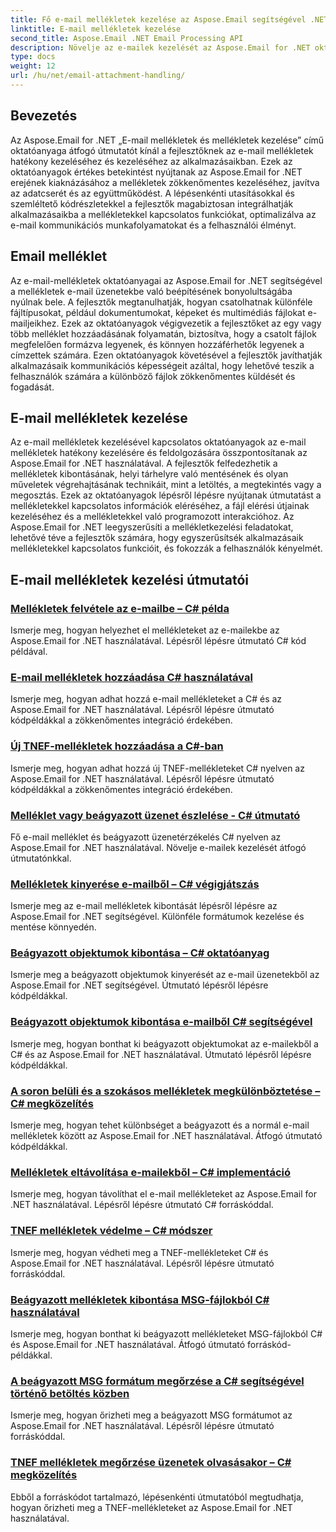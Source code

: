 ```yaml
---
title: Fő e-mail mellékletek kezelése az Aspose.Email segítségével .NET-hez
linktitle: E-mail mellékletek kezelése
second_title: Aspose.Email .NET Email Processing API
description: Növelje az e-mailek kezelését az Aspose.Email for .NET oktatóanyagával. Ismerje meg az egyszerűsített feldolgozást, elemzést és adatközpontú betekintést. Lépésről lépésre útmutató biztosított.
type: docs
weight: 12
url: /hu/net/email-attachment-handling/
---
```

## Bevezetés

Az Aspose.Email for .NET „E-mail mellékletek és mellékletek kezelése” című oktatóanyaga átfogó útmutatót kínál a fejlesztőknek az e-mail mellékletek hatékony kezeléséhez és kezeléséhez az alkalmazásaikban. Ezek az oktatóanyagok értékes betekintést nyújtanak az Aspose.Email for .NET erejének kiaknázásához a mellékletek zökkenőmentes kezeléséhez, javítva az adatcserét és az együttműködést. A lépésenkénti utasításokkal és szemléltető kódrészletekkel a fejlesztők magabiztosan integrálhatják alkalmazásaikba a mellékletekkel kapcsolatos funkciókat, optimalizálva az e-mail kommunikációs munkafolyamatokat és a felhasználói élményt.

## Email melléklet

Az e-mail-mellékletek oktatóanyagai az Aspose.Email for .NET segítségével a mellékletek e-mail üzenetekbe való beépítésének bonyolultságába nyúlnak bele. A fejlesztők megtanulhatják, hogyan csatolhatnak különféle fájltípusokat, például dokumentumokat, képeket és multimédiás fájlokat e-mailjeikhez. Ezek az oktatóanyagok végigvezetik a fejlesztőket az egy vagy több melléklet hozzáadásának folyamatán, biztosítva, hogy a csatolt fájlok megfelelően formázva legyenek, és könnyen hozzáférhetők legyenek a címzettek számára. Ezen oktatóanyagok követésével a fejlesztők javíthatják alkalmazásaik kommunikációs képességeit azáltal, hogy lehetővé teszik a felhasználók számára a különböző fájlok zökkenőmentes küldését és fogadását.

## E-mail mellékletek kezelése

Az e-mail mellékletek kezelésével kapcsolatos oktatóanyagok az e-mail mellékletek hatékony kezelésére és feldolgozására összpontosítanak az Aspose.Email for .NET használatával. A fejlesztők felfedezhetik a mellékletek kibontásának, helyi tárhelyre való mentésének és olyan műveletek végrehajtásának technikáit, mint a letöltés, a megtekintés vagy a megosztás. Ezek az oktatóanyagok lépésről lépésre nyújtanak útmutatást a mellékletekkel kapcsolatos információk eléréséhez, a fájl elérési útjainak kezeléséhez és a mellékletekkel való programozott interakcióhoz. Az Aspose.Email for .NET leegyszerűsíti a mellékletkezelési feladatokat, lehetővé téve a fejlesztők számára, hogy egyszerűsítsék alkalmazásaik mellékletekkel kapcsolatos funkcióit, és fokozzák a felhasználók kényelmét.

## E-mail mellékletek kezelési útmutatói
### [Mellékletek felvétele az e-mailbe – C# példa](./including-attachments-in-email-csharp-example/)
Ismerje meg, hogyan helyezhet el mellékleteket az e-mailekbe az Aspose.Email for .NET használatával. Lépésről lépésre útmutató C# kód példával.
### [E-mail mellékletek hozzáadása C# használatával](./adding-email-attachments-using-csharp/)
Ismerje meg, hogyan adhat hozzá e-mail mellékleteket a C# és az Aspose.Email for .NET használatával. Lépésről lépésre útmutató kódpéldákkal a zökkenőmentes integráció érdekében.
### [Új TNEF-mellékletek hozzáadása a C#-ban](./adding-new-tnef-attachments-in-csharp/)
Ismerje meg, hogyan adhat hozzá új TNEF-mellékleteket C# nyelven az Aspose.Email for .NET használatával. Lépésről lépésre útmutató kódpéldákkal a zökkenőmentes integráció érdekében.
### [Melléklet vagy beágyazott üzenet észlelése - C# útmutató](./detecting-attachment-or-embedded-message-csharp-guide/)
Fő e-mail melléklet és beágyazott üzenetérzékelés C# nyelven az Aspose.Email for .NET használatával. Növelje e-mailek kezelését átfogó útmutatónkkal.
### [Mellékletek kinyerése e-mailből – C# végigjátszás](./extracting-attachments-from-email-csharp-walkthrough/)
Ismerje meg az e-mail mellékletek kibontását lépésről lépésre az Aspose.Email for .NET segítségével. Különféle formátumok kezelése és mentése könnyedén.
### [Beágyazott objektumok kibontása – C# oktatóanyag](./extracting-embedded-objects-csharp-tutorial/)
Ismerje meg a beágyazott objektumok kinyerését az e-mail üzenetekből az Aspose.Email for .NET segítségével. Útmutató lépésről lépésre kódpéldákkal.
### [Beágyazott objektumok kibontása e-mailből C# segítségével](./extracting-embedded-objects-from-email-with-csharp/)
Ismerje meg, hogyan bonthat ki beágyazott objektumokat az e-mailekből a C# és az Aspose.Email for .NET használatával. Útmutató lépésről lépésre kódpéldákkal.
### [A soron belüli és a szokásos mellékletek megkülönböztetése – C# megközelítés](./differentiating-inline-and-regular-attachments-csharp-approach/)
Ismerje meg, hogyan tehet különbséget a beágyazott és a normál e-mail mellékletek között az Aspose.Email for .NET használatával. Átfogó útmutató kódpéldákkal.
### [Mellékletek eltávolítása e-mailekből – C# implementáció](./removing-attachments-from-emails-csharp-implementation/)
Ismerje meg, hogyan távolíthat el e-mail mellékleteket az Aspose.Email for .NET használatával. Lépésről lépésre útmutató C# forráskóddal.
### [TNEF mellékletek védelme – C# módszer](./safeguarding-tnef-attachments-csharp-method/)
Ismerje meg, hogyan védheti meg a TNEF-mellékleteket C# és Aspose.Email for .NET használatával. Lépésről lépésre útmutató forráskóddal.
### [Beágyazott mellékletek kibontása MSG-fájlokból C# használatával](./extracting-embedded-attachments-from-msg-files-using-csharp/)
Ismerje meg, hogyan bonthat ki beágyazott mellékleteket MSG-fájlokból C# és Aspose.Email for .NET használatával. Átfogó útmutató forráskód-példákkal.
### [A beágyazott MSG formátum megőrzése a C# segítségével történő betöltés közben](./preserving-embedded-msg-format-during-load-with-csharp/)
Ismerje meg, hogyan őrizheti meg a beágyazott MSG formátumot az Aspose.Email for .NET használatával. Lépésről lépésre útmutató forráskóddal.
### [TNEF mellékletek megőrzése üzenetek olvasásakor – C# megközelítés](./preserving-tnef-attachments-when-reading-messages-csharp-approach/)
Ebből a forráskódot tartalmazó, lépésenkénti útmutatóból megtudhatja, hogyan őrizheti meg a TNEF-mellékleteket az Aspose.Email for .NET használatával.
